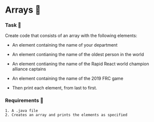 # Arrays 🍵

### Task 🐧
Create code that consists of an array with the following elements:
 - An element containing the name of your department
 - An element contianing the name of the oldest person in the world
 - An element contianing the name of the Rapid React world champion alliance captains
 - An element containing the name of the 2019 FRC game

 - Then print each element, from last to first.

### Requirements 🏫
```
1. A .java file
2. Creates an array and prints the elements as specified
```
